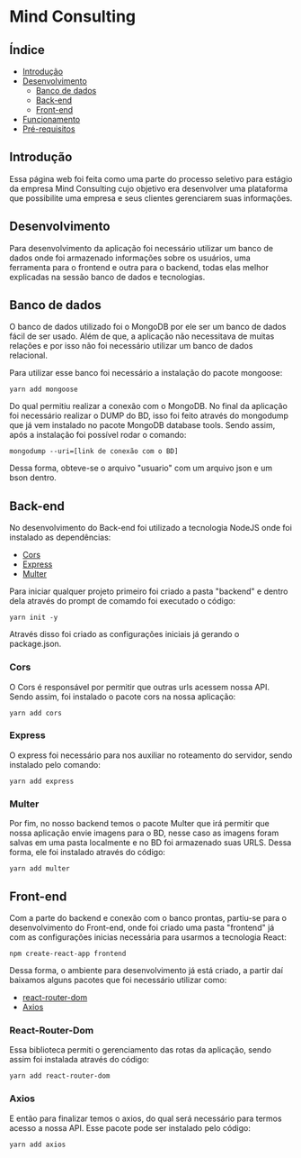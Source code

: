 # Mind Consulting
<h2>Índice</h2>

   * [Introdução](#Introdução)
   * [Desenvolvimento](#Desenvolvimento)
      * [Banco de dados](#Banco-de-dados)
      * [Back-end](#Back-end)
      * [Front-end](#Front-end)
   * [Funcionamento](#Funcionamento)
   * [Pré-requisitos](#remote-files)


<h2>Introdução</h2>
  Essa página web foi feita como uma parte do processo seletivo para estágio da empresa Mind Consulting  cujo objetivo era desenvolver uma plataforma que possibilite uma empresa e seus clientes gerenciarem suas informações.

<h2>Desenvolvimento</h2>
Para desenvolvimento da aplicação foi necessário utilizar um banco de dados onde foi armazenado informações sobre os usuários, uma ferramenta para o frontend e outra para o backend, todas elas melhor explicadas na sessão banco de dados e tecnologias.

<h2> Banco de dados</h2>
  O banco de dados utilizado foi o MongoDB por ele ser um banco de dados fácil de ser usado. Além de que, a aplicação não necessitava de muitas relações e por isso não foi necessário utilizar um banco de dados relacional. 
  
  Para utilizar esse banco foi necessário a instalação do pacote mongoose:
   ```
   yarn add mongoose
   ```
  Do qual permitiu realizar a conexão com o MongoDB.
  No final da aplicação foi necessário realizar o DUMP do BD, isso foi feito através do mongodump que já vem instalado no pacote MongoDB database tools. Sendo assim, após a instalação foi possível rodar o comando:
  ```
  mongodump --uri=[link de conexão com o BD]
  ```
  Dessa forma, obteve-se o arquivo "usuario" com um arquivo json e um bson dentro.
  
  <h2>Back-end</h2>
    No desenvolvimento do Back-end foi utilizado a tecnologia NodeJS onde foi instalado as dependências:
    
   * [Cors](#Cors)
   * [Express](#Express)
   * [Multer](#Multer)
  
  Para iniciar qualquer projeto primeiro foi criado a pasta "backend" e dentro dela através do prompt de comamdo foi executado o código: 
  ```
  yarn init -y
  ```
  Através disso foi criado as configurações iniciais já gerando o package.json.
  
  <h3>Cors</h3>
  O Cors é responsável por permitir que outras urls acessem nossa API. Sendo assim, foi instalado o pacote cors na nossa aplicação:
  
  ```
  yarn add cors
  ```
  
  <h3>Express</h3>
  O express foi necessário para nos auxiliar no roteamento do servidor, sendo instalado pelo comando:
  
  ```
  yarn add express
  ```
  
  <h3>Multer</h3>
  Por fim, no nosso backend temos o pacote Multer que irá permitir que nossa aplicação envie imagens para o BD, nesse caso as imagens foram salvas em uma pasta localmente e no BD foi armazenado suas URLS. Dessa forma, ele foi instalado através do código:
  
  ```
  yarn add multer
  ```
  <h2>Front-end</h2>
  Com a parte do backend e conexão com o banco prontas, partiu-se para o desenvolvimento do Front-end, onde foi criado uma pasta "frontend" já com as configurações inicias necessária para usarmos a tecnologia React:
  
  ```
  npm create-react-app frontend
  ```
  Dessa forma, o ambiente para desenvolvimento já está criado, a partir daí baixamos alguns pacotes que foi necessário utilizar como:
  
   * [react-router-dom](#react-router-dom)
   * [Axios](#axios)
   
   <h3>React-Router-Dom</h3>
   Essa biblioteca permiti o gerenciamento das rotas da aplicação, sendo assim foi instalada através do código:
   
   ```
   yarn add react-router-dom
   ```
   
   <h3>Axios</h3>
   E então para finalizar temos o axios, do qual será necessário para termos acesso a nossa API. Esse pacote pode ser instalado pelo código: 
   
   ```
   yarn add axios
   ```
  
  
  
  
  
  
  
  
  
  
  
  
  
  
  
  
  
  
  
  
  
  
  
  
  
  
  
  
  
  
  
  
  
  
  
  
  
  
  
  
  
  
  
  
  
  
  
  
  
  
  
  
  
  
  
  
  
  
  
  
  
  
